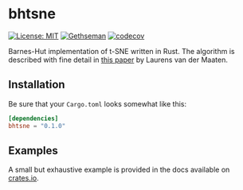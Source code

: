 # bhtsne

[![License: MIT](https://img.shields.io/badge/License-MIT-yellow.svg)](https://opensource.org/licenses/MIT)
[![Gethseman](https://circleci.com/gh/Gethseman/floydrivest.svg?style=shield)](https://app.circleci.com/pipelines/github/frjnn/bhtsne)
[![codecov](https://codecov.io/gh/Gethseman/bhtsne/branch/master/graph/badge.svg)](https://codecov.io/gh/Gethseman/bhtsne)

Barnes-Hut implementation of t-SNE written in Rust. The algorithm is described with fine detail in [this paper](http://lvdmaaten.github.io/publications/papers/JMLR_2014.pdf) by Laurens van der Maaten.

## Installation 

Be sure that your `Cargo.toml` looks somewhat like this:
```toml
[dependencies]
bhtsne = "0.1.0"
```

## Examples

A small but exhaustive example is provided in the docs available on [crates.io](https://crates.io/crates/bhtsne).
